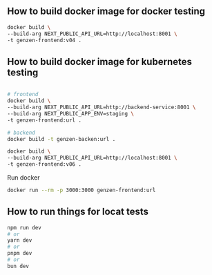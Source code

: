 

## How to build docker image for docker testing
```bash
docker build \
--build-arg NEXT_PUBLIC_API_URL=http://localhost:8001 \
-t genzen-frontend:v04 . 
```

## How to build docker image for kubernetes testing
```bash

# frontend
docker build \
--build-arg NEXT_PUBLIC_API_URL=http://backend-service:8001 \
--build-arg NEXT_PUBLIC_APP_ENV=staging \
-t genzen-frontend:url . 

# backend
docker build -t genzen-backen:url .
```
```bash
docker build \
--build-arg NEXT_PUBLIC_API_URL=http://localhost:8001 \
-t genzen-frontend:v06 . 
```


Run docker
```bash
docker run --rm -p 3000:3000 genzen-frontend:url
```

## How to run things for locat tests
```bash
npm run dev
# or
yarn dev
# or
pnpm dev
# or
bun dev
```
